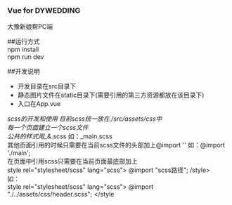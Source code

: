 ### Vue for DYWEDDING
大豫新娘帮PC端

##运行方式  
npm install  
npm run dev

##开发说明  
*  开发目录在src目录下  
*  静态图片文件在static目录下(需要引用的第三方资源都放在该目录下)   
* 入口在App.vue  

*scss的开发和使用
目前scss统一放在./src/assets/css中  
每一个页面建立一个scss文件  
公共的样式用_&*.scss 如：_main.scss  
其他页面引用的时候只需要在当前scss文件的头部加上@import '' 如：@import './main';  
在页面中引用scss只需要在当前页面最底部加上  
style rel="stylesheet/scss" lang="scss">
@import "scss路径";
/style>  
如：  
style rel="stylesheet/scss" lang="scss">
@import "./../assets/css/header.scss";
</style


